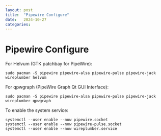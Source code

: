 ```yaml
---
layout: post
title:  "Pipewire Configure"
date:   2024-10-27
categories:
---
```


# Pipewire Configure
For Helvum (GTK patchbay for PipeWire):
~~~ 
sudo pacman -S pipewire pipewire-alsa pipewire-pulse pipewire-jack wireplumber helvum
~~~

For qpwgraph (PipeWire Graph Qt GUI Interface):
~~~
sudo pacman -S pipewire pipewire-alsa pipewire-pulse pipewire-jack wireplumber qpwgraph
~~~

To enable the system service:
~~~
systemctl --user enable --now pipewire.socket
systemctl --user enable --now pipewire-pulse.socket
systemctl --user enable --now wireplumber.service
~~~